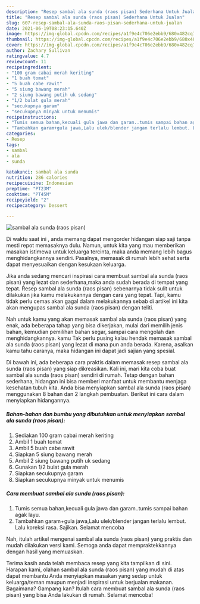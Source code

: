 ```yaml
---
description: "Resep sambal ala sunda (raos pisan) Sederhana Untuk Jualan"
title: "Resep sambal ala sunda (raos pisan) Sederhana Untuk Jualan"
slug: 607-resep-sambal-ala-sunda-raos-pisan-sederhana-untuk-jualan
date: 2021-06-19T08:23:15.640Z
image: https://img-global.cpcdn.com/recipes/a1f9e4c706e2ebb9/680x482cq70/sambal-ala-sunda-raos-pisan-foto-resep-utama.jpg
thumbnail: https://img-global.cpcdn.com/recipes/a1f9e4c706e2ebb9/680x482cq70/sambal-ala-sunda-raos-pisan-foto-resep-utama.jpg
cover: https://img-global.cpcdn.com/recipes/a1f9e4c706e2ebb9/680x482cq70/sambal-ala-sunda-raos-pisan-foto-resep-utama.jpg
author: Zachary Sullivan
ratingvalue: 4.7
reviewcount: 11
recipeingredient:
- "100 gram cabai merah keriting"
- "1 buah tomat"
- "5 buah cabe rawit"
- "5 siung bawang merah"
- "2 siung bawang putih uk sedang"
- "1/2 bulat gula merah"
- "secukupnya garam"
- "secukupnya minyak untuk menumis"
recipeinstructions:
- "Tumis semua bahan,kecuali gula jawa dan garam..tumis sampai bahan agak layu."
- "Tambahkan garam+gula jawa,Lalu ulek/blender jangan terlalu lembut. Lalu koreksi rasa. Sajikan. Selamat mencoba"
categories:
- Resep
tags:
- sambal
- ala
- sunda

katakunci: sambal ala sunda 
nutrition: 286 calories
recipecuisine: Indonesian
preptime: "PT23M"
cooktime: "PT45M"
recipeyield: "2"
recipecategory: Dessert

---
```



![sambal ala sunda (raos pisan)](https://img-global.cpcdn.com/recipes/a1f9e4c706e2ebb9/680x482cq70/sambal-ala-sunda-raos-pisan-foto-resep-utama.jpg)

Di waktu  saat ini , anda memang dapat mengorder hidangan siap saji tanpa mesti repot memasaknya dulu. Namun, untuk kita yang mau memberikan masakan istimewa untuk keluarga tercinta, maka anda memang lebih bagus menghidangkannya sendiri. Pasalnya, memasak di rumah lebih sehat serta dapat menyesuaikan dengan kesukaan keluarga.

Jika anda sedang mencari inspirasi cara membuat sambal ala sunda (raos pisan) yang lezat dan sederhana,maka anda sudah berada di tempat yang tepat. Resep sambal ala sunda (raos pisan)  sebenarnya tidak sulit untuk dilakukan jika kamu melakukannya dengan cara yang tepat. Tapi, kamu tidak perlu cemas akan gagal dalam melakukannya 
sebab di artikel ini kita akan mengupas sambal ala sunda (raos pisan) dengan teliti.  



Nah untuk kamu yang akan memasak sambal ala sunda (raos pisan) yang enak, ada beberapa tahap yang bisa dikerjakan, mulai dari memilih jenis bahan, kemudian pemilihan bahan segar, sampai cara mengolah dan menghidangkannya. kamu Tak perlu pusing kalau hendak memasak sambal ala sunda (raos pisan) yang lezat di mana pun anda berada. Karena, asalkan kamu  tahu caranya, maka hidangan ini dapat jadi sajian yang spesial.

Di bawah ini, ada beberapa cara praktis  dalam memasak resep sambal ala sunda (raos pisan) yang siap dikreasikan. Kali ini, mari kita coba buat sambal ala sunda (raos pisan) sendiri di rumah. Tetap dengan bahan sederhana, hidangan ini bisa memberi manfaat untuk membantu menjaga kesehatan tubuh kita. Anda bisa menyiapkan sambal ala sunda (raos pisan) menggunakan 8 bahan dan 2 langkah pembuatan. Berikut ini cara dalam menyiapkan hidangannya.

<!--inarticleads1-->

##### Bahan-bahan dan bumbu yang dibutuhkan untuk menyiapkan sambal ala sunda (raos pisan):

1. Sediakan 100 gram cabai merah keriting
1. Ambil 1 buah tomat
1. Ambil 5 buah cabe rawit
1. Siapkan 5 siung bawang merah
1. Ambil 2 siung bawang putih uk sedang
1. Gunakan 1/2 bulat gula merah
1. Siapkan secukupnya garam
1. Siapkan secukupnya minyak untuk menumis




<!--inarticleads2-->

##### Cara membuat sambal ala sunda (raos pisan):

1. Tumis semua bahan,kecuali gula jawa dan garam..tumis sampai bahan agak layu.
1. Tambahkan garam+gula jawa,Lalu ulek/blender jangan terlalu lembut. Lalu koreksi rasa. Sajikan. Selamat mencoba




Nah, itulah artikel mengenai  sambal ala sunda (raos pisan)  yang praktis dan mudah dilakukan versi kami. Semoga anda dapat mempraktekkannya dengan hasil yang memuaskan. 

Terima kasih anda telah membaca resep yang kita tampilkan di sini. Harapan kami, olahan  sambal ala sunda (raos pisan) yang mudah di atas dapat membantu Anda menyiapkan masakan yang sedap untuk keluarga/teman maupun menjadi inspirasi untuk berjualan makanan. Bagaimana? Gampang kan? Itulah cara membuat sambal ala sunda (raos pisan) yang bisa Anda lakukan di rumah. Selamat mencoba!

